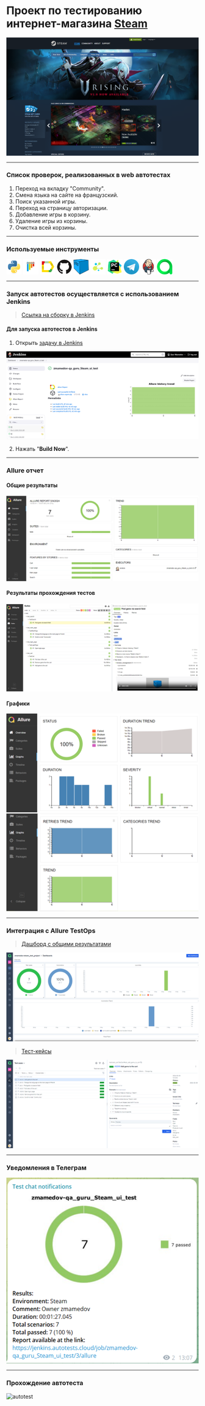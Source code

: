 # Проект по тестированию интернет-магазина <a target="_blank" href="https://store.steampowered.com/">Steam</a>

![main page screenshot](pictures/steam_main_page.png)

---
### Список проверок, реализованных в web автотестах
1. Переход на вкладку "Community".
2. Смена языка на сайте на французский.
3. Поиск указанной игры.
4. Переход на страницу авторизации.
5. Добавление игры в корзину.
6. Удаление игры из корзины.
7. Очистка всей корзины.

---

### Используемые инструменты
<img title="Python" src="pictures/icons/python.svg" height="40" width="40"/> <img title="Pytest" src="pictures/icons/pytest.svg" height="40" width="40"/> <img title="Allure Report" src="pictures/icons/allure_report.png" height="40" width="40"/> <img title="GitHub" src="pictures/icons/github.svg" height="40" width="40"/> <img title="Selenoid" src="pictures/icons/selenoid.png" height="40" width="40"/> <img title="Selene" src="pictures/icons/selene.png" height="40" width="40"/> <img title="Pycharm" src="pictures/icons/pycharm-original.svg" height="40" width="40"/> <img title="Telegram" src="pictures/icons/telegram.png" height="40" width="40"/> <img title="Jenkins" src="pictures/icons/jenkins-original.svg" height="40" width="40"/> <img title="Allure TestOps" src="pictures/icons/allure_testops.svg" height="40" width="40"/>

---

### Запуск автотестов осуществляется с использованием Jenkins
> [Ссылка на сборку в Jenkins](https://jenkins.autotests.cloud/job/zmamedov-qa_guru_Steam_ui_test/)

#### Для запуска автотестов в Jenkins
1. Открыть [задачу в Jenkins](https://jenkins.autotests.cloud/job/zmamedov-qa_guru_Steam_ui_test/)

![jenkins job main page](pictures/Jenkins_job_main_page.png)

2. Нажать "**Build Now**".

---

### Allure отчет

#### Общие результаты
![allure_report main page](pictures/allure_report_main_page.png)

#### Результаты прохождения тестов
![allure_report suites](pictures/allure_report_suites.png)

#### Графики
![allure_report graph_1](pictures/allure_report_graph_1.png)
![allure_report graph_2](pictures/allure_report_graph_2.png)

---

### Интеграция с Allure TestOps
> [Дашборд с общими результатами](https://allure.autotests.cloud/project/4223/dashboards)

![allure_testops dashboard](pictures/allure_testops_dashboard.png)

> [Тест-кейсы](https://allure.autotests.cloud/project/4223/dashboards)

![allure_testops test_cases](pictures/allure_testops_test_cases.png)

---

### Уведомления в Телеграм

![telegram_notification](pictures/tg_notification.png)

---

### Прохождение автотеста

![autotest](pictures/clear_cart.gif)
